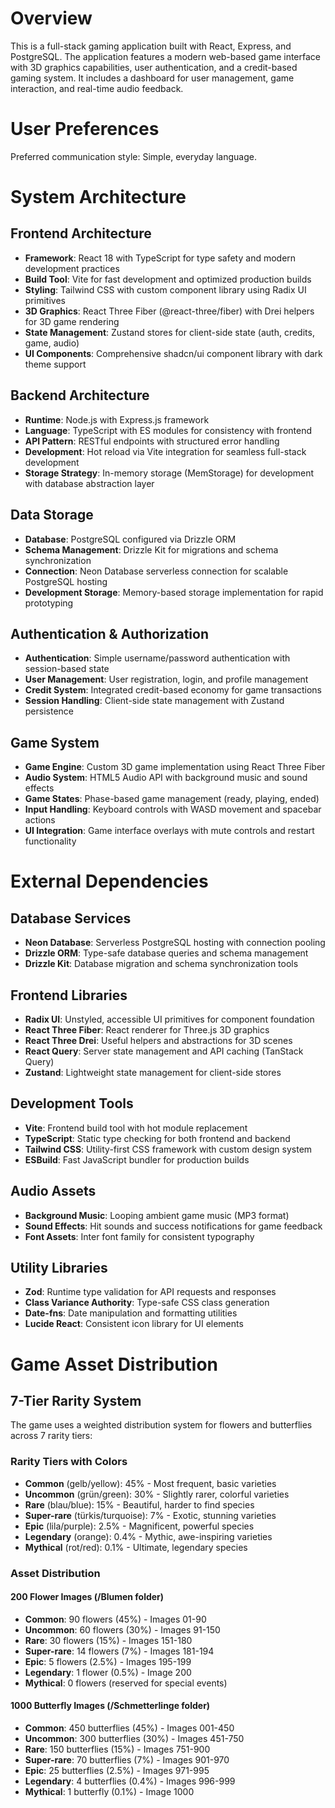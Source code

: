 # Overview

This is a full-stack gaming application built with React, Express, and PostgreSQL. The application features a modern web-based game interface with 3D graphics capabilities, user authentication, and a credit-based gaming system. It includes a dashboard for user management, game interaction, and real-time audio feedback.

# User Preferences

Preferred communication style: Simple, everyday language.

# System Architecture

## Frontend Architecture
- **Framework**: React 18 with TypeScript for type safety and modern development practices
- **Build Tool**: Vite for fast development and optimized production builds
- **Styling**: Tailwind CSS with custom component library using Radix UI primitives
- **3D Graphics**: React Three Fiber (@react-three/fiber) with Drei helpers for 3D game rendering
- **State Management**: Zustand stores for client-side state (auth, credits, game, audio)
- **UI Components**: Comprehensive shadcn/ui component library with dark theme support

## Backend Architecture
- **Runtime**: Node.js with Express.js framework
- **Language**: TypeScript with ES modules for consistency with frontend
- **API Pattern**: RESTful endpoints with structured error handling
- **Development**: Hot reload via Vite integration for seamless full-stack development
- **Storage Strategy**: In-memory storage (MemStorage) for development with database abstraction layer

## Data Storage
- **Database**: PostgreSQL configured via Drizzle ORM
- **Schema Management**: Drizzle Kit for migrations and schema synchronization
- **Connection**: Neon Database serverless connection for scalable PostgreSQL hosting
- **Development Storage**: Memory-based storage implementation for rapid prototyping

## Authentication & Authorization
- **Authentication**: Simple username/password authentication with session-based state
- **User Management**: User registration, login, and profile management
- **Credit System**: Integrated credit-based economy for game transactions
- **Session Handling**: Client-side state management with Zustand persistence

## Game System
- **Game Engine**: Custom 3D game implementation using React Three Fiber
- **Audio System**: HTML5 Audio API with background music and sound effects
- **Game States**: Phase-based game management (ready, playing, ended)
- **Input Handling**: Keyboard controls with WASD movement and spacebar actions
- **UI Integration**: Game interface overlays with mute controls and restart functionality

# External Dependencies

## Database Services
- **Neon Database**: Serverless PostgreSQL hosting with connection pooling
- **Drizzle ORM**: Type-safe database queries and schema management
- **Drizzle Kit**: Database migration and schema synchronization tools

## Frontend Libraries
- **Radix UI**: Unstyled, accessible UI primitives for component foundation
- **React Three Fiber**: React renderer for Three.js 3D graphics
- **React Three Drei**: Useful helpers and abstractions for 3D scenes
- **React Query**: Server state management and API caching (TanStack Query)
- **Zustand**: Lightweight state management for client-side stores

## Development Tools
- **Vite**: Frontend build tool with hot module replacement
- **TypeScript**: Static type checking for both frontend and backend
- **Tailwind CSS**: Utility-first CSS framework with custom design system
- **ESBuild**: Fast JavaScript bundler for production builds

## Audio Assets
- **Background Music**: Looping ambient game music (MP3 format)
- **Sound Effects**: Hit sounds and success notifications for game feedback
- **Font Assets**: Inter font family for consistent typography

## Utility Libraries
- **Zod**: Runtime type validation for API requests and responses
- **Class Variance Authority**: Type-safe CSS class generation
- **Date-fns**: Date manipulation and formatting utilities
- **Lucide React**: Consistent icon library for UI elements

# Game Asset Distribution

## 7-Tier Rarity System
The game uses a weighted distribution system for flowers and butterflies across 7 rarity tiers:

### Rarity Tiers with Colors
- **Common** (gelb/yellow): 45% - Most frequent, basic varieties
- **Uncommon** (grün/green): 30% - Slightly rarer, colorful varieties  
- **Rare** (blau/blue): 15% - Beautiful, harder to find species
- **Super-rare** (türkis/turquoise): 7% - Exotic, stunning varieties
- **Epic** (lila/purple): 2.5% - Magnificent, powerful species
- **Legendary** (orange): 0.4% - Mythic, awe-inspiring varieties
- **Mythical** (rot/red): 0.1% - Ultimate, legendary species

### Asset Distribution

#### 200 Flower Images (/Blumen folder)
- **Common**: 90 flowers (45%) - Images 01-90
- **Uncommon**: 60 flowers (30%) - Images 91-150  
- **Rare**: 30 flowers (15%) - Images 151-180
- **Super-rare**: 14 flowers (7%) - Images 181-194
- **Epic**: 5 flowers (2.5%) - Images 195-199
- **Legendary**: 1 flower (0.5%) - Image 200
- **Mythical**: 0 flowers (reserved for special events)

#### 1000 Butterfly Images (/Schmetterlinge folder)
- **Common**: 450 butterflies (45%) - Images 001-450
- **Uncommon**: 300 butterflies (30%) - Images 451-750
- **Rare**: 150 butterflies (15%) - Images 751-900  
- **Super-rare**: 70 butterflies (7%) - Images 901-970
- **Epic**: 25 butterflies (2.5%) - Images 971-995
- **Legendary**: 4 butterflies (0.4%) - Images 996-999
- **Mythical**: 1 butterfly (0.1%) - Image 1000